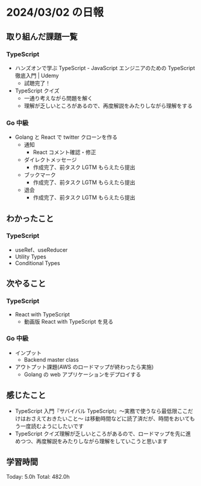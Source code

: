 # 2024/03/02 の日報

## 取り組んだ課題一覧

### TypeScript

- ハンズオンで学ぶ TypeScript - JavaScript エンジニアのための TypeScript 徹底入門 | Udemy
  - 試聴完了！
- TypeScript クイズ
  - 一通り考えながら問題を解く
  - 理解が乏しいところがあるので、再度解説をみたりしながら理解をする

### Go 中級

- Golang と React で twitter クローンを作る
  - 通知
    - React コメント確認・修正
  - ダイレクトメッセージ
    - 作成完了、前タスク LGTM もらえたら提出
  - ブックマーク
    - 作成完了、前タスク LGTM もらえたら提出
  - 退会
    - 作成完了、前タスク LGTM もらえたら提出

## わかったこと

### TypeScript

- useRef、useReducer
- Utility Types
- Conditional Types

## 次やること

### TypeScript

- React with TypeScript
  - 動画版 React with TypeScript を見る

### Go 中級

- インプット
  - Backend master class
- アウトプット課題(AWS のロードマップが終わったら実施)
  - Golang の web アプリケーションをデプロイする

## 感じたこと

- TypeScript 入門『サバイバル TypeScript』〜実務で使うなら最低限ここだけはおさえておきたいこと〜 は移動時間などに読了済だが、時間をおいてもう一度読むようにしたいです
- TypeScript クイズ理解が乏しいところがあるので、ロードマップを先に進めつつ、再度解説をみたりしながら理解をしていこうと思います

## 学習時間

Today: 5.0h
Total: 482.0h
